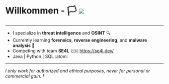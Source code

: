 # Willkommen   -   :white_flag:                        ![](https://komarev.com/ghpvc/?username=yuxulu)
________________________________________________________________________________

- I specialize in **threat intelligence** and **OSINT** :mag:
- Currently learning **forensics**, **reverse engineering**, and **malware analysis** :open_book:
- Competing with team **SE4L** :switzerland: https://se4l.dev/
- Java | Python | SQL :atom:

________________________________________________________________________________
*I only work for authorized and ethical purposes, never for personal or commercial gain.* †

